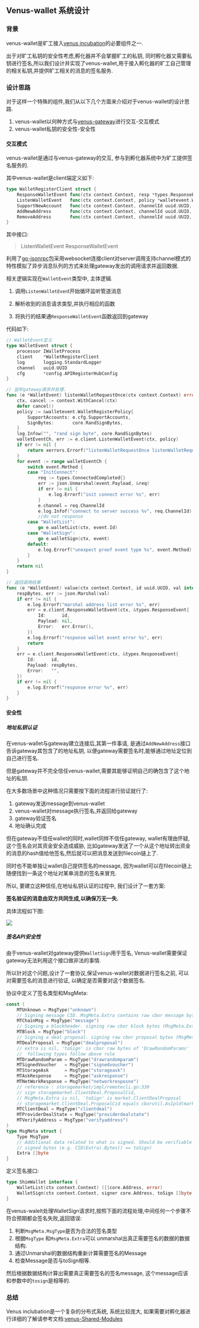 ## Venus-wallet 系统设计

### 背景

venus-wallet是旷工接入[venus incubation](https://filecoinfoundation.medium.com/introducing-the-filecoin-storage-provider-incubation-center-ea8743e18e)的必要组件之一.

出于对旷工私钥的安全性考虑,孵化器并不会掌握旷工的私钥, 同时孵化器又需要私钥进行签名,所以我们设计并实现了venus-wallet,用于接入孵化器的旷工自己管理的相关私钥,并提供旷工相关的消息的签名服务.

### 设计思路

对于这样一个特殊的组件,我们从以下几个方面来介绍对于venus-wallet的设计思路.
1. venus-wallet以何种方式与[venus-gateway](https://github.com/ipfs-force-community/venus-gateway)进行交互-交互模式
2. venus-wallet私钥的安全性-安全性

#### 交互模式

venus-wallet是通过与venus-gateway的交互, 参与到孵化器系统中为旷工提供签名服务的.

其中venus-wallet是client端定义如下:

```go
type WalletRegisterClient struct {
	ResponseWalletEvent func(ctx context.Context, resp *types.ResponseEvent) error
	ListenWalletEvent   func(ctx context.Context, policy *walletevent.WalletRegisterPolicy) (chan *types.RequestEvent, error)
	SupportNewAccount   func(ctx context.Context, channelId uuid.UUID, account string) error
	AddNewAddress       func(ctx context.Context, channelId uuid.UUID, newAddrs []address.Address) error
	RemoveAddress       func(ctx context.Context, channelId uuid.UUID, newAddrs []address.Address) error
}
```

其中接口:

> ListenWalletEvent
> ResponseWalletEvent

利用了[go-jsonrpc](https://github.com/filecoin-project/go-jsonrpc/)包采用websocket连接client对server调用支持channel模式的特性模拟了异步消息队列的方式来处理gateway发出的调用请求并返回数据.

相关逻辑实现在`WalletEvent`类型中, 主体逻辑.

1. 调用`ListenWalletEven`t开始循环监听管道消息

2. 解析收到的消息请求类型,并执行相应的函数

3. 将执行的结果通`ResponseWalletEvent`函数返回到gateway


代码如下:

```go
// WalletEvent定义
type WalletEvent struct {
	processor IWalletProcess
	client    *WalletRegisterClient
	log       logging.StandardLogger
	channel   uuid.UUID
	cfg       *config.APIRegisterHubConfig
}

// 监听gateway请求并处理.
func (e *WalletEvent) listenWalletRequestOnce(ctx context.Context) error {
	ctx, cancel := context.WithCancel(ctx)
	defer cancel()
	policy := &walletevent.WalletRegisterPolicy{
		SupportAccounts: e.cfg.SupportAccounts,
		SignBytes:       core.RandSignBytes,
	}
	log.Infow("", "rand sign byte", core.RandSignBytes)
	walletEventCh, err := e.client.ListenWalletEvent(ctx, policy)
	if err != nil {
		return xerrors.Errorf("listenWalletRequestOnce listenWalletRequestOnce call failed: %w", err)
	}
	for event := range walletEventCh {
		switch event.Method {
		case "InitConnect":
			req := types.ConnectedCompleted{}
			err := json.Unmarshal(event.Payload, &req)
			if err != nil {
				e.log.Errorf("init connect error %s", err)
			}
			e.channel = req.ChannelId
			e.log.Infof("connect to server success %v", req.ChannelId)
			//do not response
		case "WalletList":
			go e.walletList(ctx, event.Id)
		case "WalletSign":
			go e.walletSign(ctx, event)
		default:
			e.log.Errorf("unexpect proof event type %s", event.Method)
		}
	}
	return nil
}

// 返回调用结果
func (e *WalletEvent) value(ctx context.Context, id uuid.UUID, val interface{}) {
	respBytes, err := json.Marshal(val)
	if err != nil {
		e.log.Errorf("marshal address list error %s", err)
		err = e.client.ResponseWalletEvent(ctx, &types.ResponseEvent{
			Id:      id,
			Payload: nil,
			Error:   err.Error(),
		})
		e.log.Errorf("response wallet event error %s", err)
		return
	}
	err = e.client.ResponseWalletEvent(ctx, &types.ResponseEvent{
		Id:      id,
		Payload: respBytes,
		Error:   "",
	})
	if err != nil {
		e.log.Errorf("response error %v", err)
	}
}
```

#### 安全性

##### 地址私钥认证

在venus-wallet与gateway建立连接后,其第一件事请, 是通过`AddNewAddress`接口告诉gateway其包含了的地址私钥, 以便gateway需要签名时,能够通过地址定位到自己进行签名.

但是gateway并不完全信任venus-wallet,需要其能够证明自己的确包含了这个地址的私钥.

在大多数场景中这种情况只需要按下面的流程进行验证就行了:

1. gateway发送message到venus-wallet
2. venus-wallet对message执行签名,并返回给gateway
3. gateway验证签名
4. 地址确认完成

但在gateway不信任wallet的同时,wallet同样不信任gateway, wallet有理由怀疑, 这个签名会对其资金安全造成威胁, 
比如gateway发送了一个从这个地址转出资金的消息的hash值给他签名,然后就可以把消息发送到filecoin链上了.

同时也不能单独让wallet自己提供签名的message, 因为wallet可以在filecoin链上随便找到一条这个地址对某串消息的签名来冒充.

所以, 要建立这种信任,在地址私钥认证的过程中, 我们设计了一套方案:

**签名验证的消息由双方共同生成,以确保万无一失.**

具体流程如下图:

<img src="https://raw.githubusercontent.com/filecoin-project/venus-docs/master/docs/.vuepress/public/venus-wallet-verify-address.png"/>

##### 签名API安全性

由于venus-wallet对gateway提供`WalletSign`用于签名, Venus-wallet需要保证gateway无法利用这个接口做非法的事情.

所以针对这个问题,设计了一套协议,保证venus-wallet对数据进行签名之前, 可以对需要签名的消息进行验证, 以确定是否需要对这个数据签名.

协议中定义了签名类型和MsgMeta:

```go
const (
	MTUnknown = MsgType("unknown")
	// Signing message CID. MsgMeta.Extra contains raw cbor message bytes
	MTChainMsg = MsgType("message")
	// Signing a blockheader. signing raw cbor block bytes (MsgMeta.Extra is empty)
	MTBlock = MsgType("block")
	// Signing a deal proposal. signing raw cbor proposal bytes (MsgMeta.Extra is empty)
	MTDealProposal = MsgType("dealproposal")
	// extra is nil, 'toSign' is cbor raw bytes of 'DrawRandomParams'
	//  following types follow above rule
	MTDrawRandomParam = MsgType("drawrandomparam")
	MTSignedVoucher   = MsgType("signedvoucher")
	MTStorageAsk      = MsgType("storageask")
	MTAskResponse     = MsgType("askresponse")
	MTNetWorkResponse = MsgType("networkresposne")
	// reference : storagemarket/impl/remotecli.go:330
	// sign storagemarket.ClientDeal.ProposalCid,
	// MsgMeta.Extra is nil, 'toSign' is market.ClientDealProposal
	// storagemarket.ClientDeal.ProposalCid equals cborutil.AsIpld(market.ClientDealProposal).Cid()
	MTClientDeal = MsgType("clientdeal")
	MTProviderDealState = MsgType("providerdealstate")
	MTVerifyAddress = MsgType("verifyaddress")
)
type MsgMeta struct {
	Type MsgType
	// Additional data related to what is signed. Should be verifiable with the
	// signed bytes (e.g. CID(Extra).Bytes() == toSign)
	Extra []byte
}
```

定义签名接口:

```go
type ShimWallet interface {
	WalletList(ctx context.Context) ([]core.Address, error)
	WalletSign(ctx context.Context, signer core.Address, toSign []byte, meta core.MsgMeta) (*core.Signature, error)
}
```

在venus-walelt处理WalletSign请求时,按照下面的流程处理,中间任何一个步骤不符合预期都会签名失败,返回错误:

1. 判断`MsgMeta.MsgType`是否为合法的签名类型
2. 根据`MsgType` 和`MsgMeta.Extra`可以 unmarshal出真正需要签名的数据的数据结构.
3. 通过Unmarshal的数据结构重新计算需要签名的Message
4. 检查Message是否与toSign相等.

然后根据数据结构计算出需要真正需要签名的签名message, 这个message应该和参数中的`tosign`是相等的.

### 总结
Venus inclubation是一个复杂的分布式系统, 系统比较庞大, 如果需要对孵化器进行详细的了解请参考文档:[venus-Shared-Modules](https://github.com/filecoin-project/venus-docs/blob/master/docs/guide/Using-venus-Shared-Modules.md)





